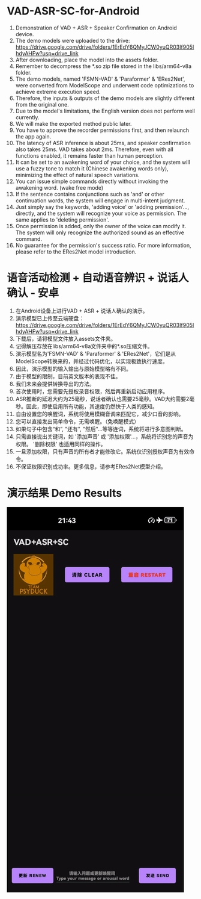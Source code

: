 # VAD-ASR-SC-for-Android
1. Demonstration of VAD + ASR + Speaker Confirmation on Android device.
2. The demo models were uploaded to the drive: https://drive.google.com/drive/folders/1ErEdY6QMyJCW0yuQR03If905IhdyAHFw?usp=drive_link
3. After downloading, place the model into the assets folder.
4. Remember to decompress the *.so zip file stored in the libs/arm64-v8a folder.
5. The demo models, named 'FSMN-VAD' & 'Paraformer' & 'ERes2Net', were converted from ModelScope and underwent code optimizations to achieve extreme execution speed.
6. Therefore, the inputs & outputs of the demo models are slightly different from the original one.
7. Due to the model's limitations, the English version does not perform well currently.
8. We will make the exported method public later.
9. You have to approve the recorder permissions first, and then relaunch the app again.
10. The latency of ASR inference is about 25ms, and speaker confirmation also takes 25ms. VAD takes about 2ms. Therefore, even with all functions enabled, it remains faster than human perception.
11. It can be set to an awakening word of your choice, and the system will use a fuzzy tone to match it (Chinese awakening words only), minimizing the effect of natural speech variations.
12. You can issue simple commands directly without invoking the awakening word. (wake free mode)
13. If the sentence contains conjunctions such as 'and' or other continuation words, the system will engage in multi-intent judgment.
14. Just simply say the keywords, 'adding voice' or 'adding premission'..., directly, and the system will recognize your voice as permission. The same applies to 'deleting permission'.
15. Once permission is added, only the owner of the voice can modify it. The system will only recognize the authorized sound as an effective command.
16. No guarantee for the permission's success ratio. For more information, please refer to the ERes2Net model introduction.

# 语音活动检测 + 自动语音辨识 + 说话人确认 - 安卓
1. 在Android设备上进行VAD + ASR + 说话人确认的演示。
2. 演示模型已上传至云端硬盘：https://drive.google.com/drive/folders/1ErEdY6QMyJCW0yuQR03If905IhdyAHFw?usp=drive_link
3. 下载后，请将模型文件放入assets文件夹。
4. 记得解压存放在libs/arm64-v8a文件夹中的*.so压缩文件。
5. 演示模型名为'FSMN-VAD' & 'Paraformer' & 'ERes2Net'，它们是从ModelScope转换来的，并经过代码优化，以实现极致执行速度。
6. 因此，演示模型的输入输出与原始模型略有不同。
7. 由于模型的限制，目前英文版本的表现不佳。
8. 我们未来会提供转换导出的方法。
9. 首次使用时，您需要先授权录音权限，然后再重新启动应用程序。
10. ASR推断的延迟大约为25毫秒，说话者确认也需要25毫秒。VAD大约需要2毫秒。因此，即使启用所有功能，其速度仍然快于人类的感知。
11. 自由设置您的唤醒词，系统将使用模糊音调来匹配它，减少口音的影响。
12. 您可以直接发出简单命令，无需唤醒。（免唤醒模式）
13. 如果句子中包含“和”, "还有", "然后"...等等连词，系统将进行多意图判断。
14. 只需直接说出关键词，如 '添加声音' 或 '添加权限'...，系统将识别您的声音为权限。 '删除权限' 也适用同样的操作。
15. 一旦添加权限，只有声音的所有者才能修改它。系统仅识别授权声音为有效命令。
16. 不保证权限识别成功率。更多信息，请参考ERes2Net模型介绍。

# 演示结果 Demo Results
![Demo Animation](https://github.com/DakeQQ/VAD-ASR-SC-for-Android/blob/main/asr.gif?raw=true)
